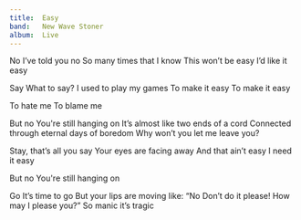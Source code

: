 ```yaml
---
title:  Easy
band:   New Wave Stoner
album:  Live
---
```


No
I’ve told you no
So many times that I know
This won’t be easy
I’d like it easy

Say
What to say?
I used to play my games
To make it easy
To make it easy

To hate me
To blame me

But no
You're still hanging on
It’s almost like two ends of a cord
Connected through eternal days of boredom
Why won’t you let me leave you?

Stay, that’s all you say
Your eyes are facing away
And that ain’t easy
I need it easy

But no
You're still hanging on

Go
It’s time to go
But your lips are moving like: “No
Don’t do it please!
How may I please you?”
So manic it’s tragic